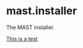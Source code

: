 # mast.installer

The MAST installer.

[This is a test](https://drive.google.com/file/d/0B6T-YYqSeFQGV3hPTVhYQWppU0k/view?usp=sharing)
